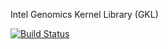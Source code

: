 Intel Genomics Kernel Library (GKL)

[![Build Status](https://travis-ci.com/Intel-HSS/GKL.svg?token=G4uci7bNPVX3wBGnPiXq&branch=master)](https://travis-ci.org/Intel-HSS/GKL)
